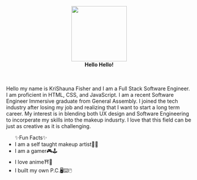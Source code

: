 
<div id="header" align="center">
  <img src="https://media.giphy.com/media/LjznXdXIPYVOIOuV5f/giphy.gif" width="150"/>
<br><strong> Hello Hello!</strong>
</div>


<br><br>Hello my name is KriShauna Fisher and I am a Full Stack Software Engineer. I am proficient in HTML, CSS, and JavaScript. I am a recent Software Engineer Immersive graduate from General Assembly.  I joined the tech industry after losing my job and realizing that I want to start a long term career. My interest is in blending both UX design and Software Engineering to incorperate my skills into the makeup indusrty. I love that this field can be just as creative as it is challenging.

<ul>✨Fun Facts✨<br>
  <li>I am a self taught makeup artist💋💄</li>
  <li>I am a gamer🎮🕹</li>
  <li>I love anime⛩🗼</li>
  <li>I built my own P.C.🖥⌨🖱</li>
  </ul>

